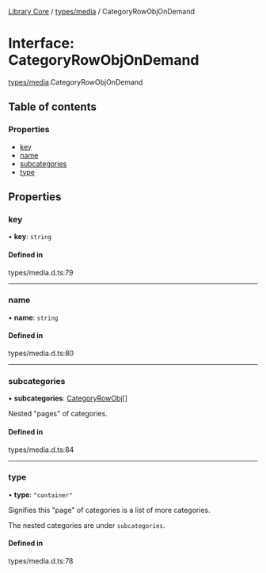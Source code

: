 [Library Core](../README.md) / [types/media](../modules/types_media.md) / CategoryRowObjOnDemand

# Interface: CategoryRowObjOnDemand

[types/media](../modules/types_media.md).CategoryRowObjOnDemand

## Table of contents

### Properties

- [key](types_media.categoryrowobjondemand.md#key)
- [name](types_media.categoryrowobjondemand.md#name)
- [subcategories](types_media.categoryrowobjondemand.md#subcategories)
- [type](types_media.categoryrowobjondemand.md#type)

## Properties

### key

• **key**: `string`

#### Defined in

types/media.d.ts:79

___

### name

• **name**: `string`

#### Defined in

types/media.d.ts:80

___

### subcategories

• **subcategories**: [CategoryRowObj](../modules/types_media.md#categoryrowobj)[]

Nested "pages" of categories.

#### Defined in

types/media.d.ts:84

___

### type

• **type**: ``"container"``

Signifies this "page" of categories is a list of more categories.

The nested categories are under `subcategories`.

#### Defined in

types/media.d.ts:78

